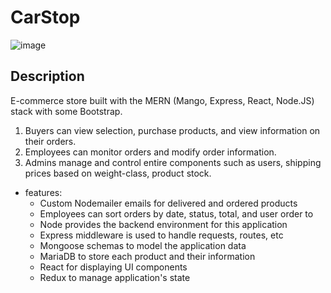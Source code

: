 # CarStop 
![image](https://user-images.githubusercontent.com/51772450/208270659-ac51a28e-c08b-4db0-8101-90d6c57c3fb1.png)

## Description

E-commerce store built with the MERN (Mango, Express, React, Node.JS) stack with some Bootstrap. 

1. Buyers can view selection, purchase products, and view information on their orders.
2. Employees can monitor orders and modify order information.
3. Admins manage and control entire components such as users, shipping prices based on weight-class, product stock.


* features:
  * Custom Nodemailer emails for delivered and ordered products
  * Employees can sort orders by date, status, total, and user order to 
  * Node provides the backend environment for this application
  * Express middleware is used to handle requests, routes, etc
  * Mongoose schemas to model the application data
  * MariaDB to store each product and their information
  * React for displaying UI components
  * Redux to manage application's state
